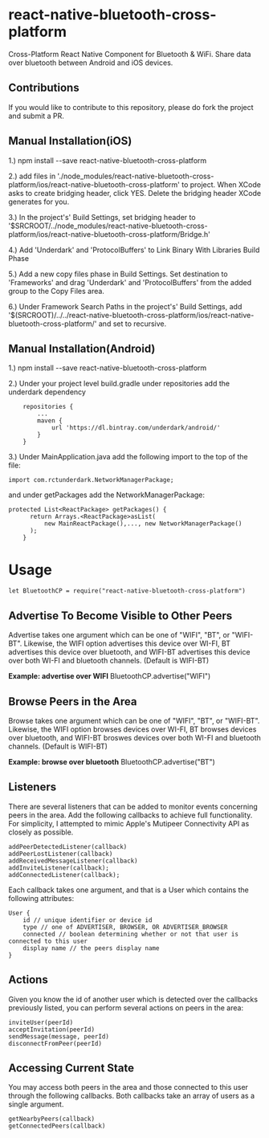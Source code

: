 # react-native-bluetooth-cross-platform
Cross-Platform React Native Component for Bluetooth &amp; WiFi. Share data over bluetooth between Android and iOS devices.

## Contributions
If you would like to contribute to this repository, please do fork the project and submit a PR.

## Manual Installation(iOS)
1.) npm install --save react-native-bluetooth-cross-platform  

2.) add files in './node_modules/react-native-bluetooth-cross-platform/ios/react-native-bluetooth-cross-platform' to project. When XCode asks to create bridging header, click YES. Delete the bridging header XCode generates for you.

3.) In the project's' Build Settings, set bridging header to '$SRCROOT/../node_modules/react-native-bluetooth-cross-platform/ios/react-native-bluetooth-cross-platform/Bridge.h'

4.) Add 'Underdark' and 'ProtocolBuffers' to Link Binary With Libraries Build Phase

5.) Add a new copy files phase in Build Settings. Set destination to 'Frameworks' and drag 'Underdark' and 'ProtocolBuffers' from the added group to the Copy Files area.

6.) Under Framework Search Paths in the project's' Build Settings, add '$(SRCROOT)/../../react-native-bluetooth-cross-platform/ios/react-native-bluetooth-cross-platform/' and set to recursive.

## Manual Installation(Android)
1.) npm install --save react-native-bluetooth-cross-platform

2.) Under your project level build.gradle under repositories add the underdark dependency
```
    repositories {
		...
        maven {
            url 'https://dl.bintray.com/underdark/android/'
        }
    }
```

3.) Under MainApplication.java add the following import to the top of the file:
```
import com.rctunderdark.NetworkManagerPackage;
```
and under getPackages add the NetworkManagerPackage:
```
protected List<ReactPackage> getPackages() {
      return Arrays.<ReactPackage>asList(
          new MainReactPackage(),..., new NetworkManagerPackage()
      );
    }
```

# Usage
```
let BluetoothCP = require("react-native-bluetooth-cross-platform")
```
## Advertise To Become Visible to Other Peers
Advertise takes one argument which can be one of "WIFI", "BT", or "WIFI-BT". Likewise, the WIFI option advertises this device over WI-FI, BT advertises this device over bluetooth, and WIFI-BT advertises this device over both WI-FI and bluetooth channels. (Default is WIFI-BT)

**Example: advertise over WIFI**
BluetoothCP.advertise("WIFI")

## Browse Peers in the Area
Browse takes one argument which can be one of "WIFI", "BT", or "WIFI-BT". Likewise, the WIFI option browses devices over WI-FI, BT browses devices over bluetooth, and WIFI-BT broswes devices over both WI-FI and bluetooth channels. (Default is WIFI-BT)

**Example: browse over bluetooth**
BluetoothCP.advertise("BT")

## Listeners
There are several listeners that can be added to monitor events concerning peers in the area. Add the following callbacks to achieve full functionality. For simplicity, I attempted to mimic Apple's Mutipeer Connectivity API as closely as possible.
```
addPeerDetectedListener(callback)
addPeerLostListener(callback)
addReceivedMessageListener(callback)
addInviteListener(callback);
addConnectedListener(callback);
```
Each callback takes one argument, and that is a User which contains the following attributes:
```
User {
	id // unique identifier or device id
    type // one of ADVERTISER, BROWSER, OR ADVERTISER_BROWSER
    connected // boolean determining whether or not that user is connected to this user
    display name // the peers display name
}
```
## Actions
Given you know the id of another user which is detected over the callbacks previously listed, you can perform several actions on peers in the area:
```
inviteUser(peerId)
acceptInvitation(peerId)
sendMessage(message, peerId)
disconnectFromPeer(peerId)
 ```
## Accessing Current State
You may access both peers in the area and those connected to this user through the following callbacks. Both callbacks take an array of users as a single argument.
```
getNearbyPeers(callback)
getConnectedPeers(callback)
```
